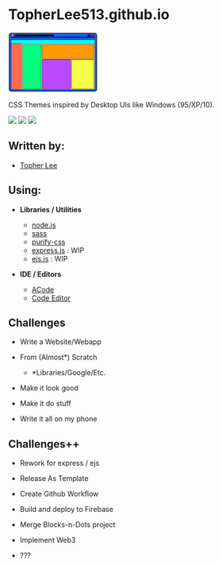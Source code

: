 # TopherLee513.github.io

<img src="./images/icons/winicon.png" height="120px">

CSS Themes inspired by Desktop UIs like Windows (95/XP/10).

<div style="display:flex, flex-direction:row, justify-content:space-around">
<img src="./images/screenshots/95.jpg" width=30%>
<img src="./images/screenshots/xp.jpg" width=30%>
<img src="./images/screenshots/10.jpg" width=30%>
</div>

## Written by:

- [Topher Lee](https://TopherLee513.github.io)

## Using:

- **Libraries / Utilities**
  - [node.js]()
  - [sass]()
  - [purify-css]()
  - [express.js]() : WIP
  - [ejs.js]() : WIP


- **IDE / Editors**
  - [ACode](https://play.google.com/store/apps/details?id=com.foxdebug.acode)
  - [Code Editor](https://play.google.com/store/apps/details?id=com.rhmsoft.code)

## Challenges

- Write a Website/Webapp

- From (Almost*) Scratch
  - *Libraries/Google/Etc.

- Make it look good

- Make it do stuff

- Write it all on my phone


## Challenges++

- Rework for express / ejs

- Release As Template

- Create Github Workflow
 - Build and deploy to Firebase

- Merge Blocks-n-Dots project

- Implement Web3

- ???